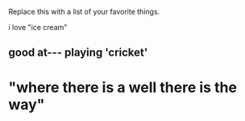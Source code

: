Replace this with a list of your favorite things.

i love "ice cream"

 ## good at--- playing 'cricket'
 
# "where there is a well there is the way"
